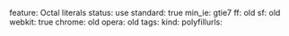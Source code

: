 feature: Octal literals
status: use
standard: true
min_ie: gtie7
ff: old
sf: old
webkit: true
chrome: old
opera: old
tags:
kind:
polyfillurls:

